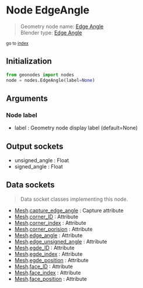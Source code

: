 
# Node EdgeAngle

> Geometry node name: [Edge Angle](https://docs.blender.org/manual/en/latest/modeling/geometry_nodes/material/edge_angle.html)<br>
  Blender type: [Edge Angle](https://docs.blender.org/api/current/bpy.types.GeometryNodeInputMeshEdgeAngle.html)
  
<sub>go to [index](/docs/index.md)</sub>

## Initialization

```python
from geonodes import nodes
node = nodes.EdgeAngle(label=None)
```



## Arguments


### Node label

- label : Geometry node display label (default=None)

## Output sockets

- unsigned_angle : Float
- signed_angle : Float

## Data sockets

> Data socket classes implementing this node.
  
  
- [Mesh](/docs/sockets/Mesh.md).[capture_edge_angle](/docs/sockets/Mesh.md#capture_edge_angle) : Capture attribute
- [Mesh](/docs/sockets/Mesh.md).[corner_ID](/docs/sockets/Mesh.md#corner_id) : Attribute
- [Mesh](/docs/sockets/Mesh.md).[corner_index](/docs/sockets/Mesh.md#corner_index) : Attribute
- [Mesh](/docs/sockets/Mesh.md).[corner_porision](/docs/sockets/Mesh.md#corner_porision) : Attribute
- [Mesh](/docs/sockets/Mesh.md).[edge_angle](/docs/sockets/Mesh.md#edge_angle) : Attribute
- [Mesh](/docs/sockets/Mesh.md).[edge_unsigned_angle](/docs/sockets/Mesh.md#edge_unsigned_angle) : Attribute
- [Mesh](/docs/sockets/Mesh.md).[egde_ID](/docs/sockets/Mesh.md#egde_id) : Attribute
- [Mesh](/docs/sockets/Mesh.md).[egde_index](/docs/sockets/Mesh.md#egde_index) : Attribute
- [Mesh](/docs/sockets/Mesh.md).[egde_position](/docs/sockets/Mesh.md#egde_position) : Attribute
- [Mesh](/docs/sockets/Mesh.md).[face_ID](/docs/sockets/Mesh.md#face_id) : Attribute
- [Mesh](/docs/sockets/Mesh.md).[face_index](/docs/sockets/Mesh.md#face_index) : Attribute
- [Mesh](/docs/sockets/Mesh.md).[face_position](/docs/sockets/Mesh.md#face_position) : Attribute
  
